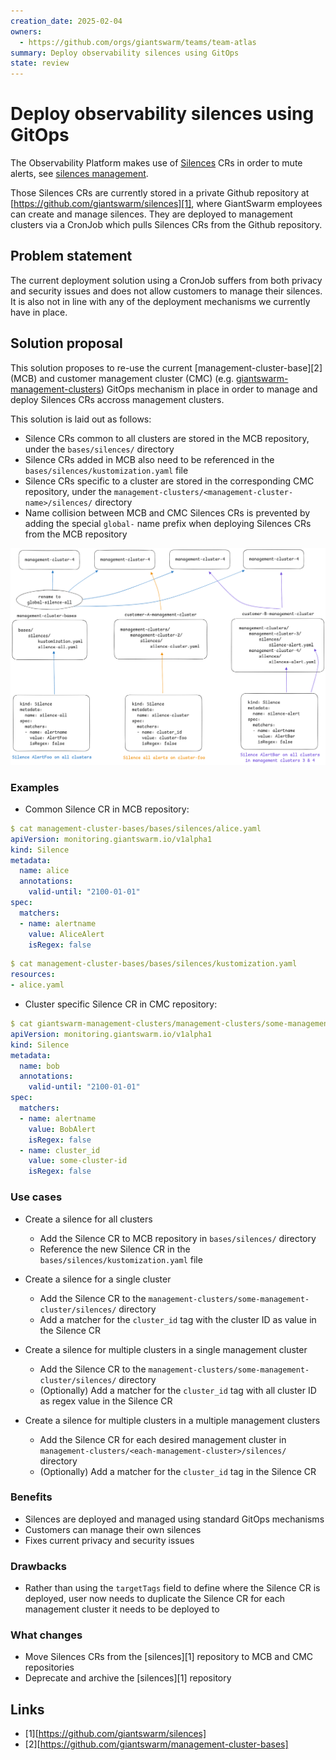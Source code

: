 ```yaml
---
creation_date: 2025-02-04
owners:
  - https://github.com/orgs/giantswarm/teams/team-atlas
summary: Deploy observability silences using GitOps
state: review
---
```


# Deploy observability silences using GitOps

The Observability Platform makes use of [Silences](https://github.com/giantswarm/silence-operator/#how-does-it-work) CRs in order to mute alerts, see [silences management](https://intranet.giantswarm.io/docs/support-and-ops/processes/silence-management/).

Those Silences CRs are currently stored in a private Github repository at [https://github.com/giantswarm/silences][1], where GiantSwarm employees can create and manage silences. They are deployed to management clusters via a CronJob which pulls Silences CRs from the Github repository.

## Problem statement

The current deployment solution using a CronJob suffers from both privacy and security issues and does not allow customers to manage their silences. It is also not in line with any of the deployment mechanisms we currently have in place.

## Solution proposal

This solution proposes to re-use the current [management-cluster-base][2] (MCB) and customer management cluster (CMC) (e.g. [giantswarm-management-clusters](https://github.com/giantswarm/giantswarm-management-clusters)) GitOps mechanism in place in order to manage and deploy Silences CRs accross management clusters.

This solution is laid out as follows:

- Silence CRs common to all clusters are stored in the MCB repository, under the `bases/silences/` directory
- Silence CRs added in MCB also need to be referenced in the `bases/silences/kustomization.yaml` file
- Silence CRs specific to a cluster are stored in the corresponding CMC repository, under the `management-clusters/<management-cluster-name>/silences/` directory
- Name collision between MCB and CMC Silences CRs is prevented by adding the special `global-` name prefix when deploying Silences CRs from the MCB repository

![Silences GitOps Architecture](silences-gitops.png)

### Examples

- Common Silence CR in MCB repository:

```yaml
$ cat management-cluster-bases/bases/silences/alice.yaml
apiVersion: monitoring.giantswarm.io/v1alpha1
kind: Silence
metadata:
  name: alice
  annotations:
    valid-until: "2100-01-01"
spec:
  matchers:
  - name: alertname
    value: AliceAlert
    isRegex: false
```

```yaml
$ cat management-cluster-bases/bases/silences/kustomization.yaml
resources:
- alice.yaml
```

- Cluster specific Silence CR in CMC repository:

```yaml
$ cat giantswarm-management-clusters/management-clusters/some-management-cluster/silences/bob.yaml
apiVersion: monitoring.giantswarm.io/v1alpha1
kind: Silence
metadata:
  name: bob
  annotations:
    valid-until: "2100-01-01"
spec:
  matchers:
  - name: alertname
    value: BobAlert
    isRegex: false
  - name: cluster_id
    value: some-cluster-id
    isRegex: false
```

### Use cases

- Create a silence for all clusters
  - Add the Silence CR to MCB repository in `bases/silences/` directory
  - Reference the new Silence CR in the `bases/silences/kustomization.yaml` file

- Create a silence for a single cluster
  - Add the Silence CR to the `management-clusters/some-management-cluster/silences/` directory
  - Add a matcher for the `cluster_id` tag with the cluster ID as value in the Silence CR

- Create a silence for multiple clusters in a single management cluster
  - Add the Silence CR to the `management-clusters/some-management-cluster/silences/` directory
  - (Optionally) Add a matcher for the `cluster_id` tag with all cluster ID as regex value in the Silence CR

- Create a silence for multiple clusters in a multiple management clusters
  - Add the Silence CR for each desired management cluster in `management-clusters/<each-management-cluster>/silences/` directory
  - (Optionally) Add a matcher for the `cluster_id` tag in the Silence CR

### Benefits

- Silences are deployed and managed using standard GitOps mechanisms
- Customers can manage their own silences
- Fixes current privacy and security issues

### Drawbacks

- Rather than using the `targetTags` field to define where the Silence CR is deployed, user now needs to duplicate the Silence CR for each management cluster it needs to be deployed to

### What changes

- Move Silences CRs from the [silences][1] repository to MCB and CMC repositories
- Deprecate and archive the [silences][1] repository

## Links

- [1][https://github.com/giantswarm/silences]
- [2][https://github.com/giantswarm/management-cluster-bases]
